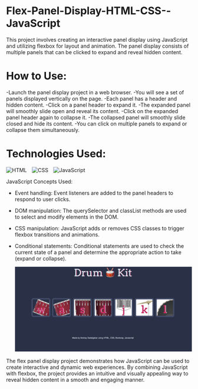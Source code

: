# Flex-Panel-Display-HTML-CSS--JavaScript
This project involves creating an interactive panel display using JavaScript and utilizing flexbox for layout and animation. The panel display consists of multiple panels that can be clicked to expand and reveal hidden content.

# How to Use:

-Launch the panel display project in a web browser.
-You will see a set of panels displayed vertically on the page.
-Each panel has a header and hidden content.
-Click on a panel header to expand it.
-The expanded panel will smoothly slide open and reveal its content.
-Click on the expanded panel header again to collapse it.
-The collapsed panel will smoothly slide closed and hide its content.
-You can click on multiple panels to expand or collapse them simultaneously.

# Technologies Used:
<p align="left">
<img  alt="HTML" width="40px" style="padding-right:10px;" src="https://cdn.jsdelivr.net/gh/devicons/devicon/icons/html5/html5-plain.svg" />
<img  alt="CSS" width="40px" style="padding-right:10px;" src="https://cdn.jsdelivr.net/gh/devicons/devicon/icons/css3/css3-plain.svg" />
<img  alt="JavaScript" width="40px" style="padding-right:10px;" src="https://cdn.jsdelivr.net/gh/devicons/devicon/icons/javascript/javascript-plain.svg" />
</p>

JavaScript Concepts Used:
- Event handling: Event listeners are added to the panel headers to respond to user clicks.
- DOM manipulation: The querySelector and classList methods are used to select and modify elements in the DOM.
- CSS manipulation: JavaScript adds or removes CSS classes to trigger flexbox transitions and animations.
- Conditional statements: Conditional statements are used to check the current state of a panel and determine the appropriate action to take (expand or collapse).

  ![Image](https://github.com/akshaysadalgekar03/Drum-Kit-HTML-CSS-JavaScript/raw/main/Screen%20Shot%202023-06-23%20at%207.13.34%20PM.png)

The flex panel display project demonstrates how JavaScript can be used to create interactive and dynamic web experiences. By combining JavaScript with flexbox, the project provides an intuitive and visually appealing way to reveal hidden content in a smooth and engaging manner.

